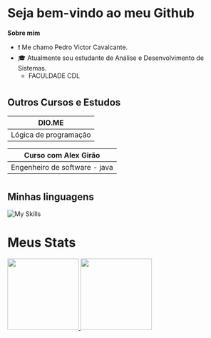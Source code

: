 # Seja bem-vindo ao meu Github

__Sobre mim__

- ❗ Me chamo Pedro Victor Cavalcante.
- 🎓 Atualmente sou estudante de Análise e Desenvolvimento de Sistemas.
    - FACULDADE CDL

#
## Outros Cursos e Estudos


|        DIO.ME        |
|----------------------|
|Lógica de programação |


|    Curso com Alex Girão      |
|------------------------------|
|Engenheiro de software - java |

#
## Minhas linguagens

![My Skills](https://skillicons.dev/icons?i=js,md,)
#

# Meus Stats

<div>
<a href= "https://github.com/PedroVictor-PV">
<img loading= "lazy" height="160em" src= "https://github-readme-stats.vercel.app/api/top-langs/?username=PedroVictor-PV&layout=compact&langs_count=7&theme=dracula">
<img loading= "lazy" height="160em" src= "https://github-readme-stats.vercel.app/api?username=PedroVictor-PV&show_icons=true&theme=dracula">
</div>



















